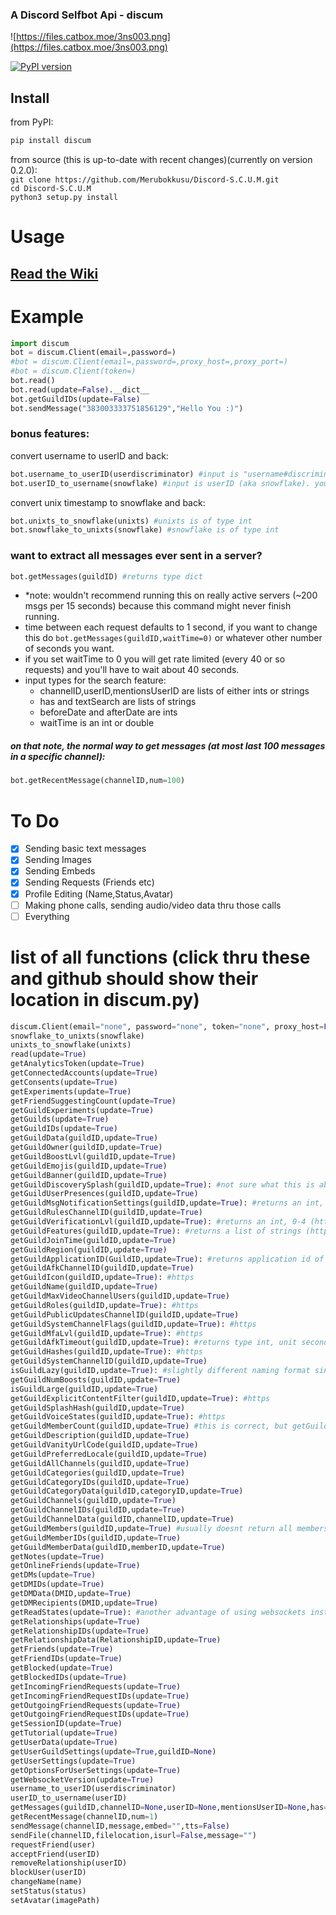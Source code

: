 ### A Discord Selfbot Api - discum

![https://files.catbox.moe/3ns003.png](https://files.catbox.moe/3ns003.png)

[![PyPI version](https://badge.fury.io/py/discum.svg)](https://badge.fury.io/py/discum)


## Install
from PyPI:      
```python
pip install discum 
```
     
from source (this is up-to-date with recent changes)(currently on version 0.2.0):        
`git clone https://github.com/Merubokkusu/Discord-S.C.U.M.git`    
`cd Discord-S.C.U.M`     
`python3 setup.py install`                   

# Usage
## [Read the Wiki](https://github.com/Merubokkusu/Discord-S.C.U.M/wiki)

# Example
```python
import discum     
bot = discum.Client(email=,password=)
#bot = discum.Client(email=,password=,proxy_host=,proxy_port=)
#bot = discum.Client(token=)
bot.read()
bot.read(update=False).__dict__
bot.getGuildIDs(update=False)
bot.sendMessage("383003333751856129","Hello You :)")
```

### bonus features: 
convert username to userID and back:
```python
bot.username_to_userID(userdiscriminator) #input is "username#discriminator". you cannot input bot accounts or yourself
bot.userID_to_username(snowflake) #input is userID (aka snowflake). you cannot input bot accounts or yourself
```
convert unix timestamp to snowflake and back:
```python
bot.unixts_to_snowflake(unixts) #unixts is of type int
bot.snowflake_to_unixts(snowflake) #snowflake is of type int
```

### want to extract all messages ever sent in a server?
```python
bot.getMessages(guildID) #returns type dict
```
* \*note: wouldn't recommend running this on really active servers (~200 msgs per 15 seconds) because this command might never finish running.    
* time between each request defaults to 1 second, if you want to change this do `bot.getMessages(guildID,waitTime=0)` or whatever other number of seconds you want.       
* if you set waitTime to 0 you will get rate limited (every 40 or so requests) and you'll have to wait about 40 seconds.      
* input types for the search feature: 
  * channelID,userID,mentionsUserID are lists of either ints or strings
  * has and textSearch are lists of strings
  * beforeDate and afterDate are ints
  * waitTime is an int or double

##### on that note, the normal way to get messages (at most last 100 messages in a specific channel):
```python
bot.getRecentMessage(channelID,num=100)
```

# To Do
- [x] Sending basic text messages
- [X] Sending Images
- [x] Sending Embeds
- [X] Sending Requests (Friends etc)
- [X] Profile Editing (Name,Status,Avatar)
- [ ] Making phone calls, sending audio/video data thru those calls
- [ ] Everything

# list of all functions (click thru these and github should show their location in discum.py)
```python
discum.Client(email="none", password="none", token="none", proxy_host=False, proxy_port=False) #look at __init__
snowflake_to_unixts(snowflake)
unixts_to_snowflake(unixts)
read(update=True)
getAnalyticsToken(update=True)
getConnectedAccounts(update=True)
getConsents(update=True)
getExperiments(update=True)
getFriendSuggestingCount(update=True)
getGuildExperiments(update=True)
getGuilds(update=True)
getGuildIDs(update=True)
getGuildData(guildID,update=True)
getGuildOwner(guildID,update=True)
getGuildBoostLvl(guildID,update=True)
getGuildEmojis(guildID,update=True)
getGuildBanner(guildID,update=True)
getGuildDiscoverySplash(guildID,update=True): #not sure what this is about, something about server discoverability i guess (https
getGuildUserPresences(guildID,update=True)
getGuildMsgNotificationSettings(guildID,update=True): #returns an int, 0=all messages, 1=only mentions (https
getGuildRulesChannelID(guildID,update=True)
getGuildVerificationLvl(guildID,update=True): #returns an int, 0-4 (https
getGuildFeatures(guildID,update=True): #returns a list of strings (https
getGuildJoinTime(guildID,update=True)
getGuildRegion(guildID,update=True)
getGuildApplicationID(GuildID,update=True): #returns application id of the guild creator if it is bot-created (https
getGuildAfkChannelID(guildID,update=True)
getGuildIcon(guildID,update=True): #https
getGuildName(guildID,update=True)
getGuildMaxVideoChannelUsers(guildID,update=True)
getGuildRoles(guildID,update=True): #https
getGuildPublicUpdatesChannelID(guildID,update=True)
getGuildSystemChannelFlags(guildID,update=True): #https
getGuildMfaLvl(guildID,update=True): #https
getGuildAfkTimeout(guildID,update=True): #returns type int, unit seconds, https
getGuildHashes(guildID,update=True): #https
getGuildSystemChannelID(guildID,update=True)
isGuildLazy(guildID,update=True): #slightly different naming format since it returns a boolean (https
getGuildNumBoosts(guildID,update=True)
isGuildLarge(guildID,update=True)
getGuildExplicitContentFilter(guildID,update=True): #https
getGuildSplashHash(guildID,update=True)
getGuildVoiceStates(guildID,update=True): #https
getGuildMemberCount(guildID,update=True) #this is correct, but getGuildMembers can be faulty
getGuildDescription(guildID,update=True)
getGuildVanityUrlCode(guildID,update=True)
getGuildPreferredLocale(guildID,update=True)
getGuildAllChannels(guildID,update=True)
getGuildCategories(guildID,update=True)
getGuildCategoryIDs(guildID,update=True)
getGuildCategoryData(guildID,categoryID,update=True)
getGuildChannels(guildID,update=True)
getGuildChannelIDs(guildID,update=True)
getGuildChannelData(guildID,channelID,update=True)
getGuildMembers(guildID,update=True) #usually doesnt return all members, if you want a true list, either use widget.json or getMessages(guildID)
getGuildMemberIDs(guildID,update=True)
getGuildMemberData(guildID,memberID,update=True)
getNotes(update=True)
getOnlineFriends(update=True)
getDMs(update=True)
getDMIDs(update=True)
getDMData(DMID,update=True)
getDMRecipients(DMID,update=True)
getReadStates(update=True): #another advantage of using websockets instead of requests (see https
getRelationships(update=True)
getRelationshipIDs(update=True)
getRelationshipData(RelationshipID,update=True)
getFriends(update=True)
getFriendIDs(update=True)
getBlocked(update=True)
getBlockedIDs(update=True)
getIncomingFriendRequests(update=True)
getIncomingFriendRequestIDs(update=True)
getOutgoingFriendRequests(update=True)
getOutgoingFriendRequestIDs(update=True)
getSessionID(update=True)
getTutorial(update=True)
getUserData(update=True)
getUserGuildSettings(update=True,guildID=None)
getUserSettings(update=True)
getOptionsForUserSettings(update=True)
getWebsocketVersion(update=True)
username_to_userID(userdiscriminator)
userID_to_username(userID)
getMessages(guildID,channelID=None,userID=None,mentionsUserID=None,has=None,beforeDate=None,afterDate=None,textSearch=None,waitTime=1)
getRecentMessage(channelID,num=1)
sendMessage(channelID,message,embed="",tts=False)
sendFile(channelID,filelocation,isurl=False,message="")
requestFriend(user)
acceptFriend(userID)
removeRelationship(userID)
blockUser(userID)
changeName(name)
setStatus(status)
setAvatar(imagePath)
```
